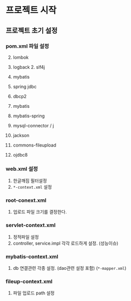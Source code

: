 # 프로젝트 시작
## 프로젝트 초기 설정
### pom.xml 파일 설정
2. lombok
3. logback 2. slf4j
4. mybatis
5. spring jdbc
6. dbcp2
7. mybatis
8. mybatis-spring
10. mysql-connector / j


4. jackson

11. commons-fileupload



9. ojdbc8


### web.xml 설정
1. 한글깨짐 필터설정
2. `*-context.xml` 설정

### root-conext.xml
1. 업로드 파일 크기를 결정한다.

### servlet-context.xml
1. 정적파일 설정
2. controller, service.impl 각각 로드하게 설정. (성능이슈)

### mybatis-context.xml
1. db 연결관련 각종 설정. (dao관련 설정 포함) (`*-mapper.xml`)

### fileup-context.xml
1. 파일 업로드 path 설정
